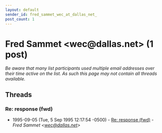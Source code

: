```yaml
---
layout: default
sender_id: fred_sammet_wec_at_dallas_net_
post_count: 1
---
```


# Fred Sammet <wec<span>@</span>dallas.net> (1 post)

_Be aware that many list participants used multiple email addresses over their time active on the list. As such this page may not contain all threads available._

## Threads

### Re: response (fwd)
+ 1995-09-05 (Tue, 5 Sep 1995 12:17:54 -0500) - [Re: response (fwd)](/archive/1995/09/7fd8cc5e0f8971de6b61838c4143164daea612c048db7da70c9bd63926ede79f) - _Fred Sammet \<wec@dallas.net\>_

